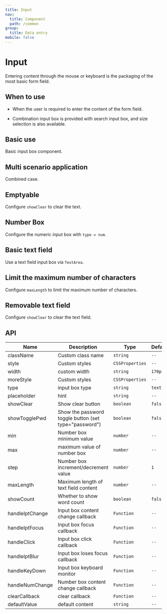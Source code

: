 ```yaml
---
title: Input
nav:
  title: Component
  path: /common
group:
  title: Data entry
mobile: false
---
```


# Input

Entering content through the mouse or keyboard is the packaging of the most basic form field.

## When to use

- When the user is required to enter the content of the form field.

- Combination input box is provided with search input box, and size selection is also available.

## Basic use

Basic input box component.

<code src="./demos/index1.tsx"></code>

## Multi scenario application

Combined case.

<code src="./demos/index2.tsx"></code>

## Emptyable

Configure `showClear` to clear the text.

<code src="./demos/index3.tsx"></code>

## Number Box

Configure the numeric input box with `type = num`.

<code src="./demos/index5.tsx"></code>

## Basic text field

Use a text field input box via `TextArea`.

<code src="./demos/index6.tsx"></code>

## Limit the maximum number of characters

Configure `maxLength` to limit the maximum number of characters.

<code src="./demos/index7.tsx"></code>

## Removable text field

Configure `showClear` to clear the text field.

<code src="./demos/index8.tsx"></code>

## API

| Name            | Description                                           | Type            | Default |
| --------------- | ----------------------------------------------------- | --------------- | ------- |
| className       | Custom class name                                     | `string`        | `--`    |
| style           | Custom styles                                         | `CSSProperties` | `--`    |
| width           | custom width                                          | `string`        | `170px` |
| moreStyle       | Custom styles                                         | `CSSProperties` | `--`    |
| type            | input box type                                        | `string`        | `text`  |
| placeholder     | hint                                                  | `string`        | `--`    |
| showClear       | Show clear button                                     | `boolean`       | `false` |
| showTogglePwd   | Show the password toggle button (set type="password") | `boolean`       | `false` |
| min             | Number box minimum value                              | `number`        | `--`    |
| max             | maximum value of number box                           | `number`        | `--`    |
| step            | Number box increment/decrement value                  | `number`        | `1`     |
| maxLength       | Maximum length of text field content                  | `number`        | `--`    |
| showCount       | Whether to show word count                            | `boolean`       | `false` |
| handleIptChange | Input box content change callback                     | `Function`      | `--`    |
| handleIptFocus  | Input box focus callback                              | `Function`      | `--`    |
| handleClick     | Input box click callback                              | `Function`      | `--`    |
| handleIptBlur   | Input box loses focus callback                        | `Function`      | `--`    |
| handleKeyDown   | Input box keyboard monitor                            | `Function`      | `--`    |
| handleNumChange | Number box content change callback                    | `Function`      | `--`    |
| clearCallback   | clear callback                                        | `Function`      | `--`    |
| defaultValue    | default content                                       | `string`        | `--`    |
